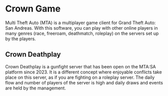 # Crown Game

Multi Theft Auto (MTA) is a multiplayer game client for Grand Theft Auto: San Andreas. With this software, you can play with other online players in many genres (race, freeroam, deathmatch, roleplay) on the servers set up by the players.

## Crown Deathplay
Crown Deathplay is a gunfight server that has been open on the MTA:SA platform since 2023. It is a different concept where enjoyable conflicts take place on this server, as if you are fighting on a roleplay server. The daily flow and number of players of the server is high and daily draws and events are held by the management.

